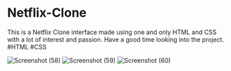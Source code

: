 # Netflix-Clone
This is a Netflix Clone interface made using one and only HTML and CSS with a lot of interest and passion. Have a good time looking into the project. 
#HTML #CSS

![Screenshot (58)](https://github.com/codedreaming007/Netflix-Clone/assets/130501173/f7e62445-3288-47eb-aed0-f31ef0ce4308)
![Screenshot (59)](https://github.com/codedreaming007/Netflix-Clone/assets/130501173/0f397d89-0031-4c98-bbde-3e2388181ac8)
![Screenshot (60)](https://github.com/codedreaming007/Netflix-Clone/assets/130501173/8d5e453c-e5e5-4802-9063-d4642a69955d)

